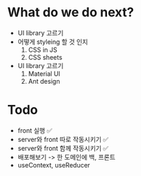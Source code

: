 # What do we do next?
- UI library 고르기
- 어떻게 styleing 할 것 인지
	1. CSS in JS
	2. CSS sheets
- UI library 고르기
	1. Material UI
	2. Ant design
	
# Todo
- front 실행 ✅
- server와 front 따로 작동시키기 ✅
- server와 front 함께 작동시키기 ✅
- 배포해보기 -> 한 도메인에 백, 프론트 
- useContext, useReducer